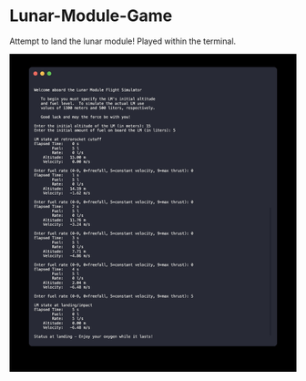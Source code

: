 # Lunar-Module-Game
Attempt to land the lunar module! Played within the terminal.

![alt text](./example_image.jpg)
